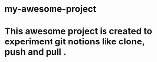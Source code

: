 # my-awesome-project
# This awesome project is created to experiment git notions like clone, push and pull .
